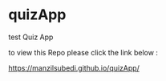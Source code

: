 # quizApp
test Quiz App

to view this Repo please click the link below :

https://manzilsubedi.github.io/quizApp/
